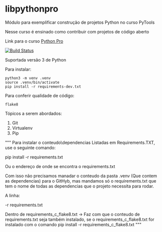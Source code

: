 # libpythonpro
Módulo para exemplificar construção de projetos Python no curso PyTools

Nesse curso é ensinado como contribuir com projetos de código aberto

Link para o curso [Python Pro](https://www.python.pro.br/)

[![Build Status](https://travis-ci.org/pythonprobr/libpythonpro.svg?branch=master)](https://travis-ci.org/pythonprobr/libpythonpro)

Suportada versão 3 de Python

Para instalar:

```console
python3 -m venv .venv
source .venv/bin/activate
pip install -r requirements-dev.txt
```

Para conferir qualidade de código:

```console
flake8

```

Tópicos a serem abordados:
 1. Git
 2. Virtualenv
 3. Pip


"""
Para instalar o conteudo\dependencias Listadas em Requirements.TXT, use o 
seguinte comando:

pip install -r requirements.txt

Ou o endereço de onde se encontra o requirements.txt

Com isso não precisamos manadar o conteudo da pasta .venv (Que contem as 
dependencias) para o GitHyb, mas mandamos só o requirements.txt que tem o
nome de todas as dependencias que o projeto necessita para rodar.

A linha:

-r requirements.txt

Dentro de requirements_c_flake8.txt   -> Faz com que o conteudo de requirements.txt
seja também instalado, se o requirements_c_flake8.txt for instalado com o
comando   pip install -r requirements_c_flake8.txt
"""

